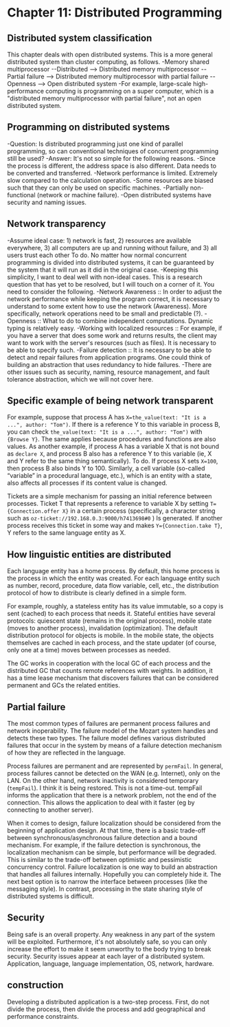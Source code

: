 # Chapter 11: Distributed Programming

## Distributed system classification
This chapter deals with open distributed systems. This is a more general distributed system than cluster computing, as follows.
-Memory shared multiprocessor --Distributed --> Distributed memory multiprocessor --Partial failure --> Distributed memory multiprocessor with partial failure --Openness --> Open distributed system
  -For example, large-scale high-performance computing is programming on a super computer, which is a "distributed memory multiprocessor with partial failure", not an open distributed system.

## Programming on distributed systems
-Question: Is distributed programming just one kind of parallel programming, so can conventional techniques of concurrent programming still be used?
-Answer: It's not so simple for the following reasons.
  -Since the process is different, the address space is also different. Data needs to be converted and transferred.
  -Network performance is limited. Extremely slow compared to the calculation operation.
  -Some resources are biased such that they can only be used on specific machines.
  -Partially non-functional (network or machine failure).
  -Open distributed systems have security and naming issues.

## Network transparency
-Assume ideal case: 1) network is fast, 2) resources are available everywhere, 3) all computers are up and running without failure, and 3) all users trust each other To do. No matter how normal concurrent programming is divided into distributed systems, it can be guaranteed by the system that it will run as it did in the original case.
-Keeping this simplicity, I want to deal well with non-ideal cases. This is a research question that has yet to be resolved, but I will touch on a corner of it. You need to consider the following.
  -Network Awareness :: In order to adjust the network performance while keeping the program correct, it is necessary to understand to some extent how to use the network (Awareness). More specifically, network operations need to be small and predictable (?).
  -Openness :: What to do to combine independent computations. Dynamic typing is relatively easy.
  -Working with localized resources :: For example, if you have a server that does some work and returns results, the client may want to work with the server's resources (such as files). It is necessary to be able to specify such.
  -Failure detection :: It is necessary to be able to detect and repair failures from application programs. One could think of building an abstraction that uses redundancy to hide failures.
  -There are other issues such as security, naming, resource management, and fault tolerance abstraction, which we will not cover here.

## Specific example of being network transparent
For example, suppose that process A has `X=the_value(text: "It is a ...", author: "Tom")`. If there is a reference Y to this variable in process B, you can check `the_value(text: "It is a ...", author: "Tom")` with `{Browse Y}`. The same applies because procedures and functions are also values. As another example, if process A has a variable X that is not bound as `declare X`, and process B also has a reference Y to this variable (ie, X and Y refer to the same thing semantically). To do. If process X sets `X=100`, then process B also binds Y to 100. Similarly, a cell variable (so-called “variable” in a procedural language, etc.), which is an entity with a state, also affects all processes if its content value is changed.

Tickets are a simple mechanism for passing an initial reference between processes. Ticket T that represents a reference to variable X by setting `T={Connection.offer X}` in a certain process (specifically, a character string such as `oz-ticket://192.168.0.3:9000/h7413698#0` ) Is generated. If another process receives this ticket in some way and makes `Y={Connection.take T}`, Y refers to the same language entity as X.

## How linguistic entities are distributed
Each language entity has a home process. By default, this home process is the process in which the entity was created. For each language entity such as number, record, procedure, data flow variable, cell, etc., the distribution protocol of how to distribute is clearly defined in a simple form.

For example, roughly, a stateless entity has its value immutable, so a copy is sent (cached) to each process that needs it. Stateful entities have several protocols: quiescent state (remains in the original process), mobile state (moves to another process), invalidation (optimization). The default distribution protocol for objects is mobile. In the mobile state, the objects themselves are cached in each process, and the state updater (of course, only one at a time) moves between processes as needed.

The GC works in cooperation with the local GC of each process and the distributed GC that counts remote references with weights. In addition, it has a time lease mechanism that discovers failures that can be considered permanent and GCs the related entities.

## Partial failure
The most common types of failures are permanent process failures and network inoperability. The failure model of the Mozart system handles and detects these two types. The failure model defines various distributed failures that occur in the system by means of a failure detection mechanism of how they are reflected in the language.

Process failures are permanent and are represented by `permFail`. In general, process failures cannot be detected on the WAN (e.g. Internet), only on the LAN. On the other hand, network inactivity is considered temporary (`tempFail`). I think it is being restored. This is not a time-out. tempFail informs the application that there is a network problem, not the end of the connection. This allows the application to deal with it faster (eg by connecting to another server).

When it comes to design, failure localization should be considered from the beginning of application design. At that time, there is a basic trade-off between synchronous/asynchronous failure detection and a bound mechanism. For example, if the failure detection is synchronous, the localization mechanism can be simple, but performance will be degraded. This is similar to the trade-off between optimistic and pessimistic concurrency control. Failure localization is one way to build an abstraction that handles all failures internally. Hopefully you can completely hide it. The next best option is to narrow the interface between processes (like the messaging style). In contrast, processing in the state sharing style of distributed systems is difficult.

## Security
Being safe is an overall property. Any weakness in any part of the system will be exploited. Furthermore, it's not absolutely safe, so you can only increase the effort to make it seem unworthy to the body trying to break security. Security issues appear at each layer of a distributed system. Application, language, language implementation, OS, network, hardware.

## construction
Developing a distributed application is a two-step process. First, do not divide the process, then divide the process and add geographical and performance constraints.
